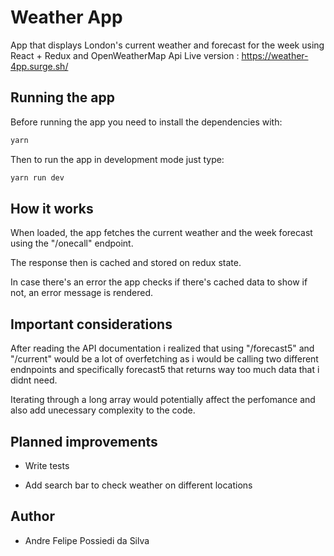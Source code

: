 # Weather App

App that displays London's current weather and forecast for the week using React + Redux and OpenWeatherMap Api
Live version : https://weather-4pp.surge.sh/

## Running the app

Before running the app you need to install the dependencies with:

```bash
yarn
```

Then to run the app in development mode just type:

```bash
yarn run dev
```

## How it works

When loaded, the app fetches the current weather and the week forecast using
the "/onecall" endpoint.

The response then is cached and stored on redux state.

In case there's an error the app checks if there's cached data to show if not, an error message is rendered.

## Important considerations

After reading the API documentation i realized that using "/forecast5" and "/current"
would be a lot of overfetching as i would be calling two different endnpoints and specifically forecast5 that returns way too much data that i didnt need.

Iterating through a long array would potentially affect the perfomance and also add unecessary complexity to the code.

## Planned improvements

- Write tests

- Add search bar to check weather on different locations

## Author

- Andre Felipe Possiedi da Silva
